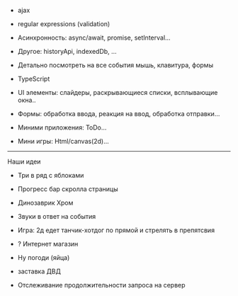 - ajax
- regular expressions (validation)
- Асинхронность: async/await, promise, setInterval...
- Другое: historyApi, indexedDb, ...

- Детально посмотреть на все события мышь, клавитура, формы 

- TypeScript

- UI элементы: слайдеры, раскрывающиеся списки, всплывающие окна.. 
- Формы: обработка ввода, реакция на ввод, обработка отправки... 
- Миними приложения: ToDo...
- Мини игры: Html/canvas(2d)...


---------
Наши идеи
- Три в ряд с яблоками
- Прогресс бар скролла страницы
- Динозаврик Хром
- Звуки в ответ на события
- Игра: 2д едет танчик-хотдог по прямой и стрелять в препятсвия 

- ? Интернет магазин

- Ну погоди (яйца)

- заставка ДВД

- Отслеживание продолжительности запроса на сервер